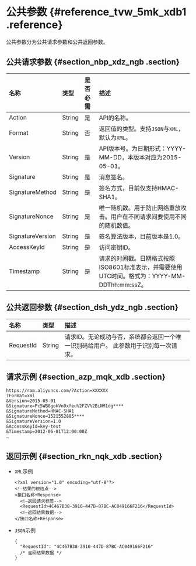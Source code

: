 # 公共参数 {#reference_tvw_5mk_xdb1 .reference}

公共参数分为公共请求参数和公共返回参数。

## 公共请求参数 {#section_nbp_xdz_ngb .section}

|名称|类型|是否必需|描述|
|:-|:-|:---|:-|
|Action|String|是|API的名称。|
|Format|String|否|返回值的类型。支持`JSON`与`XML`，默认为`XML`。|
|Version|String|是|API版本号。为日期形式：YYYY-MM-DD，本版本对应为2015-05-01。|
|Signature|String|是|消息签名。|
|SignatureMethod|String|是|签名方式，目前仅支持HMAC-SHA1。|
|SignatureNonce|String|是|唯一随机数。用于防止网络重放攻击。用户在不同请求间要使用不同的随机数值。|
|SignatureVersion|String|是|签名算法版本，目前版本是1.0。|
|AccessKeyId|String|是|访问密钥ID。|
|Timestamp|String|是|请求的时间戳。日期格式按照ISO8601标准表示，并需要使用UTC时间。格式为：YYYY-MM-DDThh:mm:ssZ。|

## 公共返回参数 {#section_dsh_ydz_ngb .section}

|名称|类型|描述|
|:-|:-|:-|
|RequestId|String|请求ID。无论成功与否，系统都会返回一个唯一识别码给用户。 此参数用于识别每一次请求。|

## 请求示例 {#section_azp_mqk_xdb .section}

``` {#codeblock_vup_myf_2t5 .lanuage-xml}
https://ram.aliyuncs.com/?Action=XXXXXX
?Format=xml
&Version=2015-05-01
&Signature=Pc5WB8gokVn0xfeu%2FZV%2BiNM1dg****
&SignatureMethod=HMAC-SHA1
&SignatureNonce=1521552885****
&SignatureVersion=1.0
&AccessKeyId=key-test
&Timestamp=2012-06-01T12:00:00Z
…
```

## 返回示例 {#section_rkn_nqk_xdb .section}

-   `XML`示例

    ``` {#codeblock_4am_m8w_h0b .lanuage-xml}
    <?xml version="1.0" encoding="utf-8"?>
    <!—结果的根结点-->
    <接口名称+Response>
      <!—返回请求标签-->
      <RequestId>4C467B38-3910-447D-87BC-AC049166F216</RequestId>
      <!—返回结果数据-->
    </接口名称+Response>
    ```

-   `JSON`示例

    ``` {#codeblock_qy5_saq_1we .language-json}
    {
      "RequestId": "4C467B38-3910-447D-87BC-AC049166F216"
      /* 返回结果数据 */
    }
    ```


